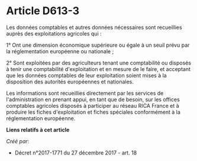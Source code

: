 # Article D613-3

Les données comptables et autres données nécessaires sont recueillies auprès des exploitations agricoles qui :

1° Ont une dimension économique supérieure ou égale à un seuil prévu par la réglementation européenne ou nationale ;

2° Sont exploitées par des agriculteurs tenant une comptabilité ou disposés à tenir une comptabilité d'exploitation et en
mesure de le faire, et acceptant que les données comptables de leur exploitation soient mises à la disposition des autorités
européennes et nationales.

Les informations sont recueillies directement par les services de l'administration en prenant appui, en tant que de besoin,
sur les offices comptables agricoles disposés à participer au réseau RICA France et à produire les fiches d'exploitation et
fiches spéciales conformément à la réglementation européenne.

**Liens relatifs à cet article**

_Créé par_:

  - Décret n°2017-1771 du 27 décembre 2017 - art. 18
